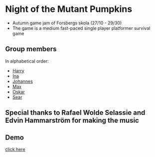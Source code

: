 # Night of the Mutant Pumpkins

- Autumn game jam of Forsbergs skola (27/10 - 29/30)
- The game is a medium fast-paced single player platformer survival game

## Group members
In alphabetical order:

- [Harry](https://github.com/HarryTheHeath)
- [Ina](https://github.com/InaSLew)
- [Johannes](https://github.com/MustoLini)
- [Max](https://github.com/MaxDKCrab)
- [Oskar](https://github.com/Zargn)
- [Sear](https://github.com/SearWaizy)

## Special thanks to Rafael Wolde Selassie and Edvin Hammarström for making the music

## Demo
[click here](https://play.unity.com/mg/other/night-of-the-mutant-pumpkins)
